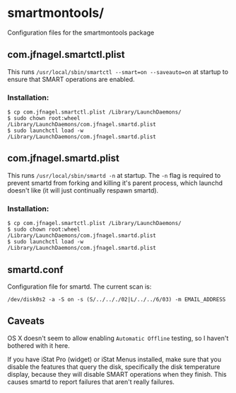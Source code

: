 smartmontools/
==============
Configuration files for the smartmontools package

com.jfnagel.smartctl.plist
--------------------------
This runs `/usr/local/sbin/smartctl --smart=on --saveauto=on` at startup to ensure that SMART operations are enabled.

### Installation:
    $ cp com.jfnagel.smartctl.plist /Library/LaunchDaemons/
    $ sudo chown root:wheel /Library/LaunchDaemons/com.jfnagel.smartd.plist
    $ sudo launchctl load -w /Library/LaunchDaemons/com.jfnagel.smartd.plist

com.jfnagel.smartd.plist
------------------------
This runs `/usr/local/sbin/smartd -n` at startup. The `-n` flag is required to prevent smartd from forking and killing it's parent process, which launchd doesn't like (it will just continually respawn smartd).

### Installation:
    $ cp com.jfnagel.smartctl.plist /Library/LaunchDaemons/
    $ sudo chown root:wheel /Library/LaunchDaemons/com.jfnagel.smartd.plist
    $ sudo launchctl load -w /Library/LaunchDaemons/com.jfnagel.smartd.plist

smartd.conf
-----------
Configuration file for smartd. The current scan is:

`/dev/disk0s2 -a -S on -s (S/../.././02|L/../../6/03) -m EMAIL_ADDRESS`

Caveats
-------
OS X doesn't seem to allow enabling `Automatic Offline` testing, so I haven't bothered with it here.

If you have iStat Pro (widget) or iStat Menus installed, make sure that you disable the features that query the disk, specifically the disk temperature display, because they will disable SMART operations when they finish. This causes smartd to report failures that aren't really failures.
